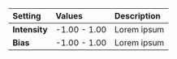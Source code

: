 | Setting       | Values       | Description |
| :------------ | :----------- | :---------- |
| **Intensity** | -1.00 - 1.00 | Lorem ipsum |
| **Bias**      | -1.00 - 1.00 | Lorem ipsum |
